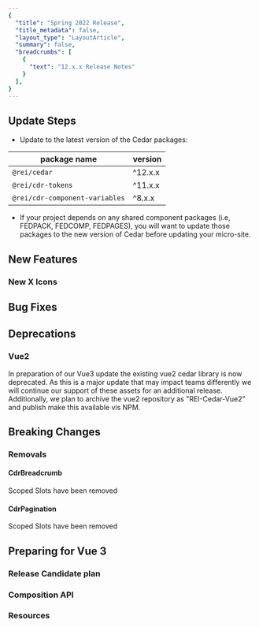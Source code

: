 ```yaml
---
{
  "title": "Spring 2022 Release",
  "title_metadata": false,
  "layout_type": "LayoutArticle",
  "summary": false,
  "breadcrumbs": [
    {
      "text": "12.x.x Release Notes"
    }
  ],
}
---
```


<cdr-doc-table-of-contents-shell parentSelector='h2' childSelector='h3'>

## Update Steps

- Update to the latest version of the Cedar packages:

| package name | version |
|--------------|---------|
| `@rei/cedar` | ^12.x.x |
| `@rei/cdr-tokens` | ^11.x.x |
| `@rei/cdr-component-variables` | ^8.x.x |

- If your project depends on any shared component packages (i.e, FEDPACK, FEDCOMP, FEDPAGES), you will want to update those packages to the new version of Cedar before updating your micro-site.


## New Features

### New X Icons

## Bug Fixes

## Deprecations

### Vue2
In preparation of our Vue3 update the existing vue2 cedar library is now deprecated. As this is a major update that may impact teams differently we will continue our support of these assets for an additional release.
Additionally, we plan to archive the vue2 repository as "REI-Cedar-Vue2" and publish make this available vis NPM.

## Breaking Changes

### Removals

#### CdrBreadcrumb
Scoped Slots have been removed

#### CdrPagination
Scoped Slots have been removed


## Preparing for Vue 3

### Release Candidate plan

### Composition API

### Resources 



</cdr-doc-table-of-contents-shell>
